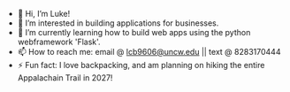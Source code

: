 - 👋 Hi, I’m Luke!
- 👀 I’m interested in building applications for businesses.
- 🌱 I’m currently learning how to build web apps using the python webframework 'Flask'.
- 📫 How to reach me: email @ lcb9606@uncw.edu || text @ 8283170444
- ⚡ Fun fact: I love backpacking, and am planning on hiking the entire Appalachain Trail in 2027!

<!---
tarheelfan200/tarheelfan200 is a ✨ special ✨ repository because its `README.md` (this file) appears on your GitHub profile.
You can click the Preview link to take a look at your changes.
--->

